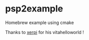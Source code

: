 # psp2example
Homebrew example using cmake

Thanks to [xerpi](https://github.com/xerpi) for his vitahelloworld !
